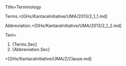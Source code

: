 Title=Terminology

Terms.=[GHx/KantaraInitiative/UMA/2013/2_1_1.md]

Abbreviation.=[GHx/KantaraInitiative/UMA/2013/2_1_2.md]

Text=<ol><li>{Terms.Sec}<li>{Abbreviation.Sec}</ol>

=[GHx/KantaraInitiative/UMA/Z/Clause.md]